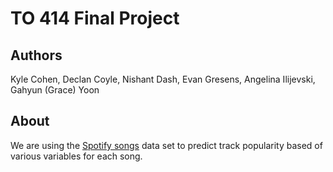 # TO 414 Final Project

## Authors

Kyle Cohen, Declan Coyle, Nishant Dash, Evan Gresens, Angelina Ilijevski, Gahyun (Grace) Yoon

## About

We are using the [Spotify songs](https://www.kaggle.com/datasets/joebeachcapital/30000-spotify-songs/) data set to predict track popularity based of various variables for each song.
